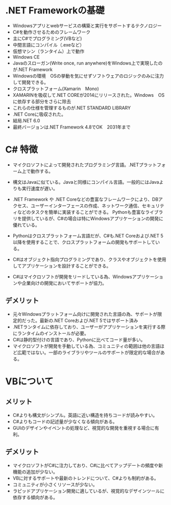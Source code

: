 # .NET Frameworkの基礎

- Windowsアプリとwebサービスの構築と実行をサポートするテクノロジー
- C#を動作させるためのフレームワーク
- 主にC#でプログラミング(VBなど)
- 中間言語にコンパイル（.exeなど）
- 仮想マシン（ランタイム）上で動作
- Windows CE
- Javaのスローガン(Write once, run anywhere)をWindows上で実現したのが.NET Framework
- Windowsの環境　OSの挙動を気にせずソフトウェアのロジックのみに注力して開発できる。
- クロスプラットフォーム(Xamarin　Mono)
- XAMARINを吸収して.NET COREが2014にリリースされた。Windows　OSに依存する部分をさらに除去
- これらの仕様を管理するものが.NET STANDARD LIBRARY
- .NET Coreに吸収された。
- 結局.NET 6.0
- 最終バージョンは.NET Framework 4.8でOK　2031年まで


# C# 特徴
- マイクロソフトによって開発されたプログラミング言語。.NETプラットフォーム上で動作する。

- 構文はJavaに似ている。Javaと同様にコンパイル言語。一般的にはJavaよりも実行速度が遅い。
- .NET Framework や .NET Coreなどの豊富なフレームワークにより、DBアクセス、ユーザーインターフェースの作成、ネットワーク通信、セキュリティなどのタスクを簡単に実装することができる。
Pythonも豊富なライブラリを提供しているが、C#の場合は特にWindowsアプリケーションの開発に優れている。
- Pythonはクロスプラットフォーム言語だが、C#も.NET Coreおよび.NET 5以降を使用することで、クロスプラットフォームの開発もサポートしている。
- C#はオブジェクト指向プログラミングであり、クラスやオブジェクトを使用してアプリケーションを設計することができる。
- C#はマイクロソフトが開発をリードしている為、Windowsアプリケーションや企業向けの開発においてサポートが協力。

## デメリット
- 元々Windowsプラットフォーム向けに開発された言語の為、サポートが限定的だった。最新の.NET Coreおよび.NET 5ではサポート済み
- .NETランタイムに依存しており、ユーザーがアプリケーションを実行する際にランタイムのインストールが必要。
- C#は静的型付けの言語であり、Pythonに比べてコード量が多い。
- マイクロソフトが開発を手動している為、コミュニティの範囲は他の言語ほど広範ではない。一部のライブラリやツールのサポートが限定的な場合がある。



# VBについて


## メリット
- C#よりも構文がシンプル。英語に近い構造を持ちコードが読みやすい。
- C#よりもコードの記述量が少なくなる傾向がある。
- GUIのデザインやイベントの処理など、視覚的な開発を重視する場合に有利。

## デメリット

- マイクロソフトがC#に注力しており、C#に比べてアップデートの頻度や新機能の追加が少ない。
- VBに対するサポートや最新のトレンドについて、C#よりも制約がある。
- コミュニティが小さくリソースが少ない。
- ラピッドアプリケーション開発に適しているが、視覚的なデザインツールに依存する傾向がある。
